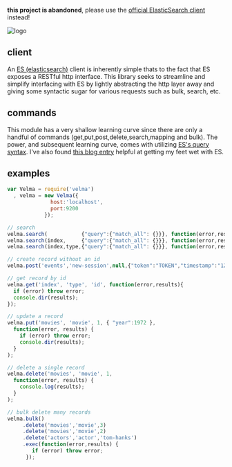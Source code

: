 **this project is abandoned**, please use the [official ElasticSearch client](https://github.com/elasticsearch/elasticsearch-js) instead!

![logo](https://raw.github.com/jmonster/velma/master/logo.jpg)

## client
An [ES (elasticsearch)](http://www.elasticsearch.org) client is inherently simple thats to the fact that ES exposes a RESTful http interface. This library seeks to streamline and simplify interfacing with ES by lightly abstracting the http layer away and giving some syntactic sugar for various requests such as bulk, search, etc.

## commands
This module has a very shallow learning curve since there are only a handful of commands (get,put,post,delete,search,mapping and bulk). The power, and subsequent learning curve, comes with utilizing [ES's query syntax](http://www.elasticsearch.org/guide/en/elasticsearch/reference/current/query-dsl.html). I've also found [this blog entry](http://joelabrahamsson.com/elasticsearch-101/) helpful at getting my feet wet with ES.

## examples

```javascript
var Velma = require('velma')
  , velma = new Velma({
              host:'localhost',
              port:9200
            });

// search
velma.search(           {"query":{"match_all": {}}}, function(error,results) { console.log(results); })
velma.search(index,     {"query":{"match_all": {}}}, function(error,results) { console.log(results); })
velma.search(index,type,{"query":{"match_all": {}}}, function(error,results) { console.log(results); })

// create record without an id
velma.post('events','new-session',null,{"token":"TOKEN","timestamp":"123456789","session":"SESSIONID"},function(e,b) { console.log(e,result); })

// get record by id
velma.get('index', 'type', 'id', function(error,results){
  if (error) throw error;
  console.dir(results);
});

// update a record
velma.put('movies', 'movie', 1, { "year":1972 },
  function(error, results) {
    if (error) throw error;
    console.dir(results);
  }
);

// delete a single record
velma.delete('movies', 'movie', 1,
  function(error, results) {
    console.log(results);
  }
);

// bulk delete many records
velma.bulk()
     .delete('movies','movie',3)
     .delete('movies','movie',2)
     .delete('actors','actor','tom-hanks')
     .exec(function(error,results) {
        if (error) throw error;
      });
```
